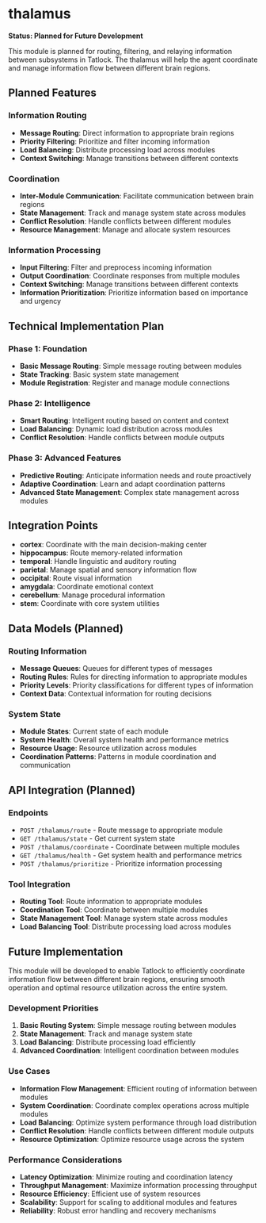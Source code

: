 # thalamus

**Status: Planned for Future Development**

This module is planned for routing, filtering, and relaying information between subsystems in Tatlock. The thalamus will help the agent coordinate and manage information flow between different brain regions.

## Planned Features

### Information Routing
- **Message Routing**: Direct information to appropriate brain regions
- **Priority Filtering**: Prioritize and filter incoming information
- **Load Balancing**: Distribute processing load across modules
- **Context Switching**: Manage transitions between different contexts

### Coordination
- **Inter-Module Communication**: Facilitate communication between brain regions
- **State Management**: Track and manage system state across modules
- **Conflict Resolution**: Handle conflicts between different modules
- **Resource Management**: Manage and allocate system resources

### Information Processing
- **Input Filtering**: Filter and preprocess incoming information
- **Output Coordination**: Coordinate responses from multiple modules
- **Context Switching**: Manage transitions between different contexts
- **Information Prioritization**: Prioritize information based on importance and urgency

## Technical Implementation Plan

### Phase 1: Foundation
- **Basic Message Routing**: Simple message routing between modules
- **State Tracking**: Basic system state management
- **Module Registration**: Register and manage module connections

### Phase 2: Intelligence
- **Smart Routing**: Intelligent routing based on content and context
- **Load Balancing**: Dynamic load distribution across modules
- **Conflict Resolution**: Handle conflicts between module outputs

### Phase 3: Advanced Features
- **Predictive Routing**: Anticipate information needs and route proactively
- **Adaptive Coordination**: Learn and adapt coordination patterns
- **Advanced State Management**: Complex state management across modules

## Integration Points

- **cortex**: Coordinate with the main decision-making center
- **hippocampus**: Route memory-related information
- **temporal**: Handle linguistic and auditory routing
- **parietal**: Manage spatial and sensory information flow
- **occipital**: Route visual information
- **amygdala**: Coordinate emotional context
- **cerebellum**: Manage procedural information
- **stem**: Coordinate with core system utilities

## Data Models (Planned)

### Routing Information
- **Message Queues**: Queues for different types of messages
- **Routing Rules**: Rules for directing information to appropriate modules
- **Priority Levels**: Priority classifications for different types of information
- **Context Data**: Contextual information for routing decisions

### System State
- **Module States**: Current state of each module
- **System Health**: Overall system health and performance metrics
- **Resource Usage**: Resource utilization across modules
- **Coordination Patterns**: Patterns in module coordination and communication

## API Integration (Planned)

### Endpoints
- `POST /thalamus/route` - Route message to appropriate module
- `GET /thalamus/state` - Get current system state
- `POST /thalamus/coordinate` - Coordinate between multiple modules
- `GET /thalamus/health` - Get system health and performance metrics
- `POST /thalamus/prioritize` - Prioritize information processing

### Tool Integration
- **Routing Tool**: Route information to appropriate modules
- **Coordination Tool**: Coordinate between multiple modules
- **State Management Tool**: Manage system state across modules
- **Load Balancing Tool**: Distribute processing load across modules

## Future Implementation

This module will be developed to enable Tatlock to efficiently coordinate information flow between different brain regions, ensuring smooth operation and optimal resource utilization across the entire system.

### Development Priorities
1. **Basic Routing System**: Simple message routing between modules
2. **State Management**: Track and manage system state
3. **Load Balancing**: Distribute processing load efficiently
4. **Advanced Coordination**: Intelligent coordination between modules

### Use Cases
- **Information Flow Management**: Efficient routing of information between modules
- **System Coordination**: Coordinate complex operations across multiple modules
- **Load Balancing**: Optimize system performance through load distribution
- **Conflict Resolution**: Handle conflicts between different module outputs
- **Resource Optimization**: Optimize resource usage across the system

### Performance Considerations
- **Latency Optimization**: Minimize routing and coordination latency
- **Throughput Management**: Maximize information processing throughput
- **Resource Efficiency**: Efficient use of system resources
- **Scalability**: Support for scaling to additional modules and features
- **Reliability**: Robust error handling and recovery mechanisms
